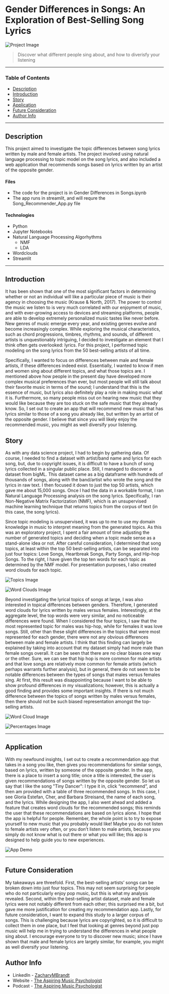 # Gender Differences in Songs: An Exploration of Best-Selling Song Lyrics

![Project Image](https://media-exp1.licdn.com/dms/image/C4D12AQHEdvo89pZSDw/article-cover_image-shrink_720_1280/0/1615841801803?e=1628121600&v=beta&t=hYqEzBAsPrlii1eYdUR7U2hkQ8CQ8t1DCt4Q3P3DNK8)

>Discover what different people sing about, and how to diverisfy your listening

___

### Table of Contents
- [Description](#description)
- [Introduction](#introduction)
- [Story](#story)
- [Application](#application)
- [Future Consideration](#future-consideration)
- [Author Info](#author-info)

___

## Description

This project aimed to investigate the topic differences between song lyrics written by male and female artists. The project involved using natural language processing to topic model on the song lyrics, and also included a web application that recommends songs based on lyrics written by an artist of the opposite gender.

#### Files
- The code for the project is in Gender Differences in Songs.ipynb
- The app runs in streamlit, and will requre the Song_Recommender_App.py file

#### Technologies
- Python
- Jupyter Notebooks
- Natural Language Processing Algorhythms
  - NMF
  - LDA
- Wordclouds
- Streamlit

___

## Introduction

It has been shown that one of the most significant factors in determining whether or not an individual will like a particular piece of music is their agency in choosing the music (Krause & North, 2017). The power to control the music we listen to is very much correlated with our enjoyment of music, and with ever-growing access to devices and streaming platforms, people are able to develop extremely personalized music tastes like never before. New genres of music emerge every year, and existing genres evolve and become increasingly complex. While exploring the musical characteristics, such as chord progressions, timbres, rhythms, and sounds, of different artists is unquestionably intriguing, I decided to investigate an element that I think often gets overlooked: lyrics. For this project, I performed topic modeling on the song lyrics from the 50 best-selling artists of all time.

Specifically, I wanted to focus on differences between male and female artists, if these differences indeed exist. Essentially, I wanted to know if men and women sing about different topics, and what those topics are. I mentioned above how people in the present day have developed more complex musical preferences than ever, but most people will still talk about their favorite music in terms of the sound; I understand that this is the essence of music, but lyrics also definitely play a role in making music what it is. Furthermore, so many people miss out on hearing new music that they would like because they are too stuck on the safe music that they already know. So, I set out to create an app that will recommend new music that has lyrics similar to those of a song you already like, but written by an artist of the opposite gender. I believe that since you will likely enjoy the recommended music, you might as well diversify your listening.

## Story

As with any data science project, I had to begin by gathering data. Of course, I needed to find a dataset with artist/band name and lyrics for each song, but, due to copyright issues, it is difficult to have a bunch of song lyrics collected in a singular public place. Still, I managed to discover a dataset from bigML. This dataset came as a big dataframe with hundreds of thousands of songs, along with the band/artist who wrote the song and the lyrics in raw text. I then focused it down to just the top 50 artists, which gave me about 15,000 songs. Once I had the data in a workable format, I ran Natural Language Processing analysis on the song lyrics. Specifically, I ran Non-Negative Matrix Factorization (NMF), which is an unsupervised machine learning technique that returns topics from the corpus of text (in this case, the song lyrics).

Since topic modeling is unsupervised, it was up to me to use my domain knowledge in music to interpret meaning from the generated topics. As this was an exploratory project, I spent a fair amount of time adjusting the number of generated topics and deciding when a topic made sense as a stand-alone idea or not. After careful consideration, I determined that song topics, at least within the top 50 best-selling artists, can be separated into just four topics: Love Songs, Heartbreak Songs, Party Songs, and Hip-hop Songs. To the right, I have given the top ten words for each topic as determined by the NMF model. For presentation purposes, I also created word clouds for each topic.

![Topics Image](https://media-exp1.licdn.com/dms/image/C4D12AQGzgwMCa6UrKw/article-inline_image-shrink_1000_1488/0/1615842642931?e=1628121600&v=beta&t=hYo55D7hsVt5N5PrKxzAonI7uFIi-bo1LBUl9vhqCQg)

![Word Clouds Image](https://media-exp1.licdn.com/dms/image/C4D12AQEcMoEtQ1nicw/article-inline_image-shrink_1000_1488/0/1615842783773?e=1628121600&v=beta&t=ausNmeDyS74O71yk1EqTLt-QE0_cznhjQtn6Mi7xp_k)

Beyond investigating the lyrical topics of songs at large, I was also interested in topical differences between genders. Therefore, I generated word clouds for lyrics written by males versus females. Interestingly, at the aggregate level, the top words were very similar, and no noticeable differences were found. When I considered the four topics, I saw that the most represented topic for males was hip-hop, while for females it was love songs. Still, other than these slight differences in the topics that were most represented for each gender, there were not any obvious differences between male and female artists. I think that this finding can largely be explained by taking into account that my dataset simply had more male than female songs overall. It can be seen that there are no clear biases one way or the other. Sure, we can see that hip hop is more common for male artists and that love songs are relatively more common for female artists (which perhaps warrants further analysis), but in general, there do not seem to be notable differences between the types of songs that males versus females sing. At first, this result was disappointing because I want to be able to show profound differences in my visualizations; however, this is actually a good finding and provides some important insights. If there is not much difference between the topics of songs written by males versus females, then there should not be such biased representation amongst the top-selling artists.

![Word Cloud Image](https://media-exp1.licdn.com/dms/image/C4D12AQENLbNwkWk1aw/article-inline_image-shrink_1000_1488/0/1615842847355?e=1628121600&v=beta&t=OTnVQ7_w4qT8v8yoMrzwsTv3BhAxe2zMq3-489dJyZo)

![Percentages Image](https://media-exp1.licdn.com/dms/image/C4D12AQGRC4nt0rWOpg/article-inline_image-shrink_1500_2232/0/1615842986331?e=1628121600&v=beta&t=wu8x2g9jBRxzozEmvVX9kZjh_j1fBE40YL65nPfTABs)

___


## Application

With my newfound insights, I set out to create a recommendation app that takes in a song you like, then gives you recommendations for similar songs, based on lyrics, written by someone of the opposite gender. In the app, there is a place to insert a song title; once a title is interested, the user is given recommendations of songs written by the opposite gender. So let us say that I like the song "Tiny Dancer": I type it in, click “recommend”, and then am provided with a table of three recommended songs. In this case, I see Gloria Estefan, Cher, and Barbara Streisand, the name of each song, and the lyrics. While designing the app, I also went ahead and added a feature that creates word clouds for the recommended songs; this reminds the user that these recommendations are based on lyrics alone. I hope that the app is helpful for people. Remember, the whole point is to try to expose yourself to new music that you probably would like! Maybe you do not listen to female artists very often, or you don’t listen to male artists, because you simply do not know what is out there or what you will like; this app is designed to help guide you to new experiences.

![App Demo](https://youtu.be/Whu-xZcvtQI)

___

## Future Consideration

My takeaways are threefold. First, the best-selling artists’ songs can be broken down into just four topics. This may not seem surprising for people who do not particularly enjoy pop music, but this is what my analysis revealed. Second, within the best-selling artist dataset, male and female lyrics were not notably different from each other; this surprised me a bit, but gave me more justification for creating my recommendation app. Lastly, for future consideration, I want to expand this study to a larger corpus of songs. This is challenging because lyrics are copyrighted, so it is difficult to collect them in one place, but I feel that looking at genres beyond just pop music will help me in trying to understand the differences in what people sing about. I encourage everyone to try to discover new music; since I have shown that male and female lyrics are largely similar, for example, you might as well diversify your listening.

## Author Info

- LinkedIn - [ZacharyMBrandt](https://www.linkedin.com/in/zacharymbrandt/)
- Website - [The Aspiring Music Psychologist](https://www.theaspiringmusicpsychologist.com)
- Podcast - [The Aspiring Music Psychologist](https://anchor.fm/zachary-brandt5)
